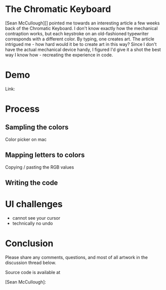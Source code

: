 # The Chromatic Keyboard

[Sean McCullough][] pointed me towards an interesting article a few weeks back of the Chromatic Keyboard.  I don't know exactly how the mechanical contraption works, but each keystroke on an old-fashioned typewriter corresponds with a different color.  By typing, one creates art.  The article intrigued me - how hard would it be to create art in this way?  Since I don't have the actual mechanical device handy, I figured I'd give it a shot the best way I know how - recreating the experience in code.

# Demo
Link:


# Process

## Sampling the colors
Color picker on mac

## Mapping letters to colors
Copying / pasting the RGB values

## Writing the code

# UI challenges
* cannot see your cursor
* technically no undo

# Conclusion
Please share any comments, questions, and most of all artwork in the discussion thread below. 

Source code is available at 




[Sean McCullough]:

